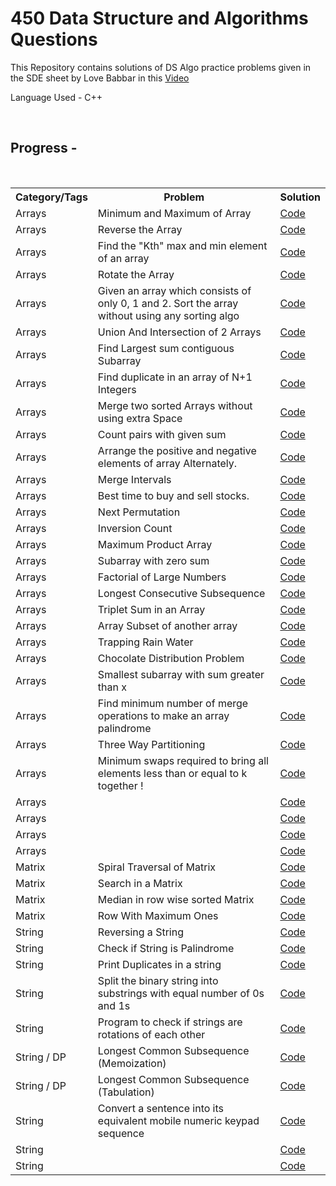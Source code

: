 # 450 Data Structure and Algorithms Questions 
<p>This Repository contains solutions of DS Algo practice problems given in the SDE sheet by Love Babbar in this <a href="https://www.youtube.com/watch?v=4iFALQ1ACdA&ab_channel=LoveBabbar" target="_blank">Video</a></p>
<p>Language Used - C++</p></br>
<h2>Progress -</h2></br>
<table>
  <tr>
    <th>Category/Tags</th>
    <th>Problem</th>
    <th>Solution</th>
  </tr>
  <tr>
    <td>Arrays</td>
    <td>Minimum and Maximum of Array</td>
    <td><a href="https://github.com/Aditya20kul/450-DSA-questions/blob/master/Arrays/min_and_max_ele.cpp">Code</a></td>
  </tr>
  <tr>
    <td>Arrays</td>
    <td>Reverse the Array</td>
    <td><a href="https://github.com/Aditya20kul/450-DSA-questions/blob/master/Arrays/reverse-array.cpp">Code</a></td>
  </tr>
  <tr>
    <td>Arrays</td>
    <td>Find the "Kth" max and min element of an array </td>
    <td><a href="">Code</a></td>
  </tr>
  <tr>
    <td>Arrays</td>
    <td>Rotate the Array</td>
    <td><a href="https://github.com/Aditya20kul/450-DSA-questions/blob/master/Arrays/rotate_array.cpp">Code</a></td>
  </tr>
    <tr>
    <td>Arrays</td>
    <td>Given an array which consists of only 0, 1 and 2. Sort the array without using any sorting algo</td>
    <td><a href="https://github.com/Aditya20kul/450-DSA-questions/blob/master/Arrays/sort-0-1-2.cpp">Code</a></td>
  </tr>
  <tr>
    <td>Arrays</td>
    <td>Union And Intersection of 2 Arrays</td> 
    <td><a href="https://github.com/Aditya20kul/450-DSA-questions/blob/master/Arrays/union_and_Intersection.cpp">Code</a></td>
  </tr>
  <tr>
    <td>Arrays</td>
    <td>Find Largest sum contiguous Subarray</td>
    <td><a href="https://github.com/Aditya20kul/450-DSA-questions/blob/master/Arrays/kadane.cpp">Code</a></td>
  </tr>
  <tr>
    <td>Arrays</td>
    <td>Find duplicate in an array of N+1 Integers</td>
    <td><a href="https://github.com/Aditya20kul/450-DSA-questions/blob/master/Arrays/find_duplicate.cpp">Code</a></td>
  </tr>
  <tr>
    <td>Arrays</td>
    <td>Merge two sorted Arrays without using extra Space</td>
    <td><a href="https://github.com/Aditya20kul/450-DSA-questions/blob/master/Arrays/merge_two_sorted_arrays.cpp">Code</a></td>
  </tr>
  <tr>
    <td>Arrays</td>
    <td>Count pairs with given sum</td>
    <td><a href="https://github.com/Aditya20kul/450-DSA-questions/blob/master/Arrays/count_pairs_with_given_sum.cpp">Code</a></td>
  </tr>
  <tr>
    <td>Arrays</td>
    <td>Arrange the positive and negative elements of array Alternately.</td>
    <td><a href="https://github.com/Aditya20kul/450-DSA-questions/blob/master/Arrays/alternate_arrange.cpp">Code</a></td>
  </tr>
  <tr>
    <td>Arrays</td>
    <td>Merge Intervals</td>
    <td><a href="https://github.com/Aditya20kul/450-DSA-questions/blob/master/Arrays/merge_Intervals.cpp">Code</a></td>
  </tr>
  <tr>
    <td>Arrays</td>
    <td>Best time to buy and sell stocks.</td>
    <td><a href="https://github.com/Aditya20kul/450-DSA-questions/blob/master/Arrays/stocks.cpp">Code</a></td>
  </tr>
  <tr>
    <td>Arrays</td>
    <td>Next Permutation</td>
    <td><a href="https://github.com/Aditya20kul/450-DSA-questions/blob/master/Arrays/next_permutation.cpp">Code</a></td>
  </tr>
  <tr>
    <td>Arrays</td>
    <td>Inversion Count</td>
    <td><a href="https://github.com/Aditya20kul/450-DSA-questions/blob/master/Arrays/count_inversion.cpp">Code</a></td>
  </tr>
  <tr>
    <td>Arrays</td>
    <td>Maximum Product Array</td>
    <td><a href="https://github.com/Aditya20kul/450-DSA-questions/blob/master/Arrays/max_product_arr.cpp">Code</a></td>
  </tr>
  <tr>
    <td>Arrays</td>
    <td> Subarray with zero sum</td>
    <td><a href="https://github.com/Aditya20kul/450-DSA-questions/blob/master/Arrays/zero_subarr.cpp">Code</a></td>
  </tr>
  <tr>
    <td>Arrays</td>
    <td>Factorial of Large Numbers</td>
    <td><a href="https://github.com/Aditya20kul/450-DSA-questions/blob/master/Arrays/big_factorial.cpp">Code</a></td>
  </tr>
  <tr>
    <td>Arrays</td>
    <td>Longest Consecutive Subsequence</td>
    <td><a href="https://github.com/Aditya20kul/450-DSA-questions/blob/master/Arrays/lcs_arr.cpp">Code</a></td>
  </tr>
  <tr>
    <td>Arrays</td>
    <td>Triplet Sum in an Array</td>
    <td><a href="https://github.com/Aditya20kul/450-DSA-questions/blob/master/Arrays/triplet_sum.cpp">Code</a></td>
  </tr>
  <tr>
    <td>Arrays</td>
    <td>Array Subset of another array</td>
    <td><a href="https://github.com/Aditya20kul/450-DSA-questions/blob/master/Arrays/arr_subset.cpp">Code</a></td>
  </tr>
  <tr>
    <td>Arrays</td>
    <td>Trapping Rain Water</td>
    <td><a href="https://github.com/Aditya20kul/450-DSA-questions/blob/master/Arrays/trappingRW.cpp">Code</a></td>
  </tr>
  <tr>
    <td>Arrays</td>
    <td>Chocolate Distribution Problem</td>
    <td><a href="https://github.com/Aditya20kul/450-DSA-questions/blob/master/Arrays/chocolate_dis.cpp">Code</a></td>
  </tr>
  <tr>
    <td>Arrays</td>
    <td>Smallest subarray with sum greater than x</td>
    <td><a href="https://github.com/Aditya20kul/450-DSA-questions/blob/master/Arrays/small_subarr.cpp">Code</a></td>
  </tr>
  <tr>
    <td>Arrays</td>
    <td>Find minimum number of merge operations to make an array palindrome</td>
    <td><a href="https://github.com/Aditya20kul/450-DSA-questions/blob/master/Arrays/arr_palindrome.cpp">Code</a></td>
  </tr>
  <tr>
    <td>Arrays</td>
    <td>Three Way Partitioning </td>
    <td><a href="https://github.com/Aditya20kul/450-DSA-questions/blob/master/Arrays/three_way_partitioning.cpp">Code</a></td>
  </tr>
  <tr>
    <td>Arrays</td>
    <td>Minimum swaps required to bring all elements less than or equal to k together !</td>
    <td><a href="https://github.com/Aditya20kul/450-DSA-questions/blob/master/Arrays/minSwaps.cpp">Code</a></td>
  </tr>
  <tr>
    <td>Arrays</td>
    <td></td>
    <td><a href="">Code</a></td>
  </tr>
  <tr>
    <td>Arrays</td>
    <td></td>
    <td><a href="">Code</a></td>
  </tr>
  <tr>
    <td>Arrays</td>
    <td></td>
    <td><a href="">Code</a></td>
  </tr>
  <tr>
    <td>Arrays</td>
    <td></td>
    <td><a href="">Code</a></td>
  </tr>

  <!-- --------------------Matrix Problems------------------- -->

  <tr>
    <td>Matrix</td>
    <td>Spiral Traversal of Matrix</td>
    <td><a href="https://github.com/Aditya20kul/450-DSA-questions/blob/master/Matrix/spiral_traversal.cpp">Code</a></td>
  </tr>
  <tr>
    <td>Matrix</td>
    <td>Search in a Matrix</td>
    <td><a href="https://github.com/Aditya20kul/450-DSA-questions/blob/master/Matrix/search_matrix.cpp">Code</a></td>
  </tr>
    <tr>
    <td>Matrix</td>
    <td>Median in row wise sorted Matrix</td>
    <td><a href="https://github.com/Aditya20kul/450-DSA-questions/blob/master/Matrix/medianMatrix.cpp">Code</a></td>
  </tr>
  <tr>
    <td>Matrix</td>
    <td>Row With Maximum Ones</td>
    <td><a href="https://github.com/Aditya20kul/450-DSA-questions/blob/master/Matrix/rowWithMaxOnes.cpp">Code</a></td>
  </tr>
  <tr>
    <td>String</td>
    <td>Reversing a String</td>
    <td><a href="https://github.com/Aditya20kul/450-DSA-questions/blob/master/Strings/stringReverse.cpp">Code</a></td>
  </tr>
  <tr>
    <td>String</td>
    <td>Check if String is Palindrome</td>
    <td><a href="https://github.com/Aditya20kul/450-DSA-questions/blob/master/Strings/stringPalindrome.cpp">Code</a></td>
  </tr>
  <tr>
    <td>String</td>
    <td>Print Duplicates in a string</td>
    <td><a href="https://github.com/Aditya20kul/450-DSA-questions/blob/master/Strings/printDuplicates.cpp">Code</a></td>
  </tr>
  <tr>
    <td>String</td>
    <td>Split the binary string into substrings with equal number of 0s and 1s</td>
    <td><a href="https://github.com/Aditya20kul/450-DSA-questions/blob/master/Strings/splitBinaryString.cpp">Code</a></td>
  </tr>
  <tr>
    <td>String</td>
    <td>Program to check if strings are rotations of each other</td>
    <td><a href="https://github.com/Aditya20kul/450-DSA-questions/blob/master/Strings/splitBinaryString.cpp">Code</a></td>
  </tr>
  <tr>
    <td>String / DP</td>
    <td>Longest Common Subsequence (Memoization)</td>
    <td><a href="https://github.com/Aditya20kul/450-DSA-questions/blob/master/DP/lcs-memo.cpp">Code</a></td>
  </tr>
  <tr>
    <td>String / DP</td>
    <td>Longest Common Subsequence (Tabulation)</td>
    <td><a href="https://github.com/Aditya20kul/450-DSA-questions/blob/master/DP/lcs-tabulation.cpp">Code</a></td>
  </tr>
  <tr>
    <td>String</td>
    <td>Convert a sentence into its equivalent mobile numeric keypad sequence</td>
    <td><a href="https://github.com/Aditya20kul/450-DSA-questions/blob/master/Strings/sentence_to_num.cpp">Code</a></td>
  </tr>
  <tr>
    <td>String</td>
    <td></td>
    <td><a href="https://github.com/Aditya20kul/450-DSA-questions/blob/master/Strings/">Code</a></td>
  </tr>
  <tr>
    <td>String</td>
    <td></td>
    <td><a href="https://github.com/Aditya20kul/450-DSA-questions/blob/master/Strings/">Code</a></td>
  </tr>

</table>

